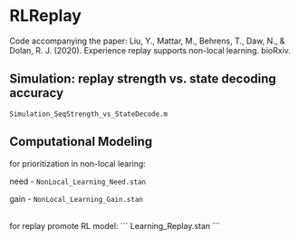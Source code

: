 # RLReplay
Code accompanying the paper: Liu, Y., Mattar, M., Behrens, T., Daw, N., & Dolan, R. J. (2020). Experience replay supports non-local learning. bioRxiv.

## Simulation: replay strength vs. state decoding accuracy
``` Simulation_SeqStrength_vs_StateDecode.m ```

## Computational Modeling
for prioritization in non-local learing:

need - ``` NonLocal_Learning_Need.stan ```

gain - ``` NonLocal_Learning_Gain.stan ```  

<br />
for replay promote RL model:  ``` Learning_Replay.stan ```
